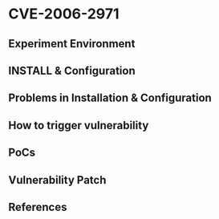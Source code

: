 # CVE-2006-2971

## Experiment Environment

## INSTALL & Configuration

## Problems in Installation & Configuration

## How to trigger vulnerability

## PoCs

## Vulnerability Patch

## References
